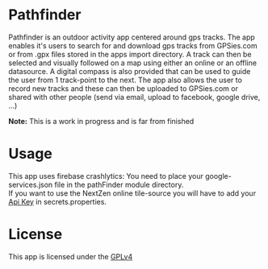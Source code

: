 # Pathfinder
Pathfinder is an outdoor activity app centered around gps tracks. The app enables it's users to search for and download gps tracks from GPSies.com or from .gpx files stored in the apps import directory.
A track can then be selected and visually followed on a map using either an online or an offline datasource. A digital compass is also provided that can be used to guide the user from 1 track-point to the next.
The app also allows the user to record new tracks and these can then be uploaded to GPSies.com or shared with other people (send via email, upload to facebook, google drive, ...)

**Note:** This is a work in progress and is far from finished

# Usage

This app uses firebase crashlytics: You need to place your google-services.json file in the pathFinder module directory.  
If you want to use the NextZen online tile-source you will have to add your [Api Key](https://www.nextzen.org/) in secrets.properties.

# License

This app is licensed under the [GPLv4](LICENSE)
